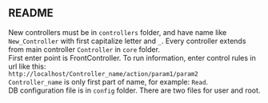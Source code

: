## README
New controllers must be in `controllers` folder, and have name like `New_Controller` with first capitalize letter and `_`.
Every controller extends from main controller `Controller` in `core` folder.
<br/>
First enter point is FrontController. To run information, enter control rules in url like this:<br />
`http://localhost/Controller_name/action/param1/param2`<br/>
`Controller_name` is only first part of name, for example: `Read`.<br />
DB configuration file is in `config` folder. There are two files for user and root.
